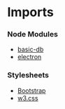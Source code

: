 # Imports
### Node Modules
- [basic-db](https://github.com/moreavy/basic-db)
- [electron](https://www.electronjs.org/)
### Stylesheets
- [Bootstrap](https://www.bootstrapcdn.com/)
- [w3.css](https://www.w3schools.com/w3css/)
